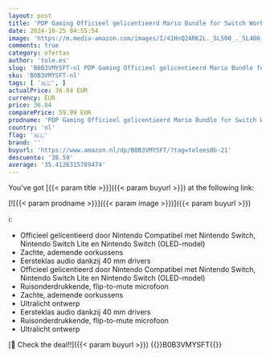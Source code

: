 ```yaml
---
layout: post
title: 'PDP Gaming Officieel gelicentieerd Mario Bundle for Switch Works met Switch OLED & Lite'
date: 2024-10-25 04:55:54
image: 'https://m.media-amazon.com/images/I/41HnQ2ARK2L._SL500_._SL400_.jpg'
comments: true
category: ofertas
author: 'tole.es'
slug: 'B0B3VMYSFT-nl PDP Gaming Officieel gelicentieerd Mario Bundle for Switch...'
sku: 'B0B3VMYSFT-nl'
tags: [ '🇳🇱', ]
actualPrice: 36.84 EUR
currency: EUR
price: 36.84
comparePrice: 59.99 EUR
prodname: 'PDP Gaming Officieel gelicentieerd Mario Bundle for Switch Works met Switch OLED & Lite'
country: 'nl'
flag: '🇳🇱'
brand: ''
buyurl: 'https://www.amazon.nl/dp/B0B3VMYSFT/?tag=tolees0b-21'
descuento: '38.59'
average: '35.4126315789474'
---
```


You've got [{{< param title >}}]({{< param buyurl >}}) at the following link:

[![{{< param prodname >}}]({{< param image >}})]({{< param buyurl >}})

ℹ️:

- Officieel gelicentieerd door Nintendo Compatibel met Nintendo Switch, Nintendo Switch Lite en Nintendo Switch (OLED-model)
- Zachte, ademende oorkussens
- Eersteklas audio dankzij 40 mm drivers
- Officieel gelicentieerd door Nintendo Compatibel met Nintendo Switch, Nintendo Switch Lite en Nintendo Switch (OLED-model)
- Ruisonderdrukkende, flip-to-mute microfoon
- Zachte, ademende oorkussens
- Ultralicht ontwerp
- Eersteklas audio dankzij 40 mm drivers
- Ruisonderdrukkende, flip-to-mute microfoon
- Ultralicht ontwerp

[🛒 Check the deal!!]({{< param buyurl >}})
{{<world>}}B0B3VMYSFT{{</world>}}

